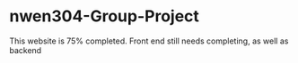 # nwen304-Group-Project

This website is 75% completed. Front end still needs completing, as well as backend
